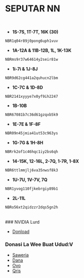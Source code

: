 # SEPUTAR NN

<br>

- **1S-7S, 1T-7T, 16K (30)**
```bash
NBR1q04r89j0pong6uph1vuv
```
- **1A-12A & 11B-12B, 1L, 1K-13K**
```sh
NBRms9r37w64614y2seir81w
```
- **1i-7i & 1J-8J**
```bash
NBR9d62cg441a2quhucn2lbm
```
- **1C-7C & 1D-8D**
```sh
NBR2141xyyye7x0yf9ih2247
```
- **1B-10B**
```bash
NBR67081b7c36d61gzqxb5k9
```
- **1E-7E & 1F-8F**
```sh
NBR09n45jmia41ut53c963ys
```
- **1G-7G & 1H-8H**
```bash
NBRrk2of1c46hqc1iy2bs6qh
```
- **14-15K, 12-16L,  2-7Q, 1-7R, 1-8X**
```sh
NBR6ttlmmjlj6va35nwsf8k3
```
- **1U-7U, 1V-7V, 7Q**
```bash
NBR1yvog110fjkebrgiy89b1
```
- **2L-11L**
```sh
NBRo56xt2qidzzr2dqs5gn2h
```
<br>
### NVIDIA Lurd

- [Donload](https://filetransfer.io/data-package/sJJmq4Ed#link)

### Donasi La Wee Buat Udud:V
- [Saweria](https://saweria.co/IyansMD)
- [Dana](https://telegra.ph/file/0180a2ffaa5b0e38190da.jpg)
- [Ovo](https://telegra.ph/file/c1c731ade61ffb6259b2a.jpg)
- [Qris](https://telegra.ph/file/370d9f88d52a546c0064e.jpg)
